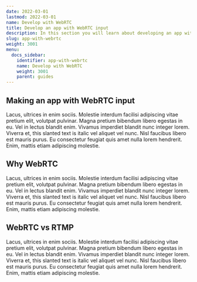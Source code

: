 ```yaml
---
date: 2022-03-01
lastmod: 2022-03-01
name: Develop with WebRTC
title: Develop an app with WebRTC input
description: In this section you will learn about developing an app with WebRTC
slug: app-with-webrtc
weight: 3001
menu:
  docs_sidebar:
    identifier: app-with-webrtc
    name: Develop with WebRTC
    weight: 3001
    parent: guides
---
```

## Making an app with WebRTC input
Lacus, ultrices in enim sociis. Molestie interdum facilisi adipiscing vitae pretium elit, volutpat pulvinar. Magna pretium bibendum libero egestas in eu. Vel in lectus blandit enim. Vivamus imperdiet blandit nunc integer lorem. Viverra et, this slanted text is italic vel aliquet vel nunc. Nisl faucibus libero est mauris purus. Eu consectetur feugiat quis amet nulla lorem hendrerit. Enim, mattis etiam adipiscing molestie.

## Why WebRTC
Lacus, ultrices in enim sociis. Molestie interdum facilisi adipiscing vitae pretium elit, volutpat pulvinar. Magna pretium bibendum libero egestas in eu. Vel in lectus blandit enim. Vivamus imperdiet blandit nunc integer lorem. Viverra et, this slanted text is italic vel aliquet vel nunc. Nisl faucibus libero est mauris purus. Eu consectetur feugiat quis amet nulla lorem hendrerit. Enim, mattis etiam adipiscing molestie.

## WebRTC vs RTMP
Lacus, ultrices in enim sociis. Molestie interdum facilisi adipiscing vitae pretium elit, volutpat pulvinar. Magna pretium bibendum libero egestas in eu. Vel in lectus blandit enim. Vivamus imperdiet blandit nunc integer lorem. Viverra et, this slanted text is italic vel aliquet vel nunc. Nisl faucibus libero est mauris purus. Eu consectetur feugiat quis amet nulla lorem hendrerit. Enim, mattis etiam adipiscing molestie.